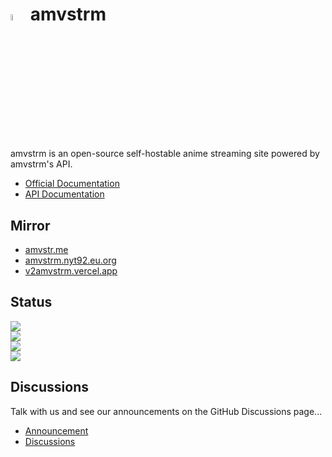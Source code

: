 # <img src="https://github.com/amvstrm/.github/assets/53612429/058bc858-884f-42cc-b078-0cccaf4245b0" width="5%" /> amvstrm

amvstrm is an open-source self-hostable anime streaming site powered by amvstrm's API.

- [Official Documentation](https://amvdocs.pages.dev/introduction)
- [API Documentation](https://docsapi-amvstrm.pages.dev)

## Mirror

- [amvstr.me](https://amvstr.me)
- [amvstrm.nyt92.eu.org](https://amvstrm.nyt92.eu.org)
- [v2amvstrm.vercel.app](https://v2amvstrm.vercel.app)

## Status

![](https://api.checklyhq.com/v1/badges/checks/41569fa5-c1bd-4bee-a1c1-1ac2650f8272?style=flat-square&theme=default&responseTime=true)  
![](https://api.checklyhq.com/v1/badges/checks/9a65f629-8429-40c2-ba04-a0f899881417?style=flat-square&theme=default&responseTime=true)  
![](https://api.checklyhq.com/v1/badges/checks/21ab09a1-f124-43fe-9578-eb551dd90b2e?style=flat-square&theme=default&responseTime=true)  
![](https://api.checklyhq.com/v1/badges/checks/d82c793b-fb37-4391-bd4f-260f78909d1a?style=flat-square&theme=default&responseTime=true)

## Discussions
Talk with us and see our announcements on the GitHub Discussions page...

- [Announcement](https://github.com/orgs/amvstrm/discussions/categories/announcements)
- [Discussions](https://github.com/orgs/amvstrm/discussions)


